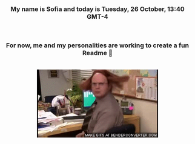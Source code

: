 


<div align="center">
<h3 >My name is Sofia and today is Tuesday, 26 October, 13:40 GMT-4</h3><br>
<h3 >For now, me and my personalities are working to create a fun Readme 👋
</h3><br>
<img src='img/dwight.gif' alt='working...'/>
</div>
